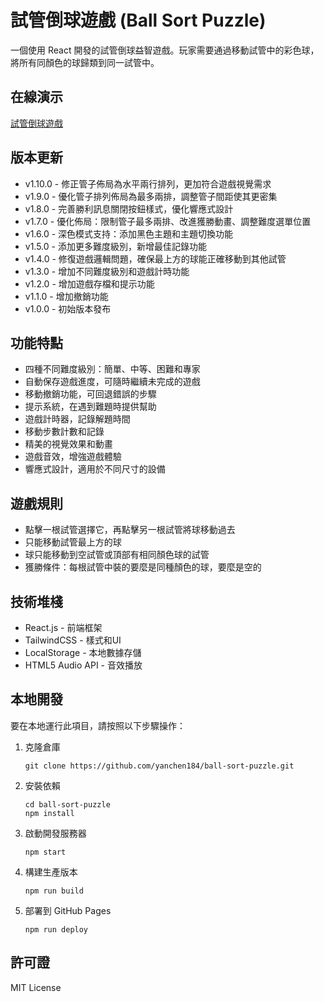 # 試管倒球遊戲 (Ball Sort Puzzle)

一個使用 React 開發的試管倒球益智遊戲。玩家需要通過移動試管中的彩色球，將所有同顏色的球歸類到同一試管中。

## 在線演示

[試管倒球遊戲](https://yanchen184.github.io/ball-sort-puzzle)

## 版本更新

- v1.10.0 - 修正管子佈局為水平兩行排列，更加符合遊戲視覺需求
- v1.9.0 - 優化管子排列佈局為最多兩排，調整管子間距使其更密集
- v1.8.0 - 完善勝利訊息關閉按鈕樣式，優化響應式設計
- v1.7.0 - 優化佈局：限制管子最多兩排、改進獲勝動畫、調整難度選單位置
- v1.6.0 - 深色模式支持：添加黑色主題和主題切換功能
- v1.5.0 - 添加更多難度級別，新增最佳記錄功能
- v1.4.0 - 修復遊戲邏輯問題，確保最上方的球能正確移動到其他試管
- v1.3.0 - 增加不同難度級別和遊戲計時功能
- v1.2.0 - 增加遊戲存檔和提示功能
- v1.1.0 - 增加撤銷功能
- v1.0.0 - 初始版本發布

## 功能特點

* 四種不同難度級別：簡單、中等、困難和專家
* 自動保存遊戲進度，可隨時繼續未完成的遊戲
* 移動撤銷功能，可回退錯誤的步驟
* 提示系統，在遇到難題時提供幫助
* 遊戲計時器，記錄解題時間
* 移動步數計數和記錄
* 精美的視覺效果和動畫
* 遊戲音效，增強遊戲體驗
* 響應式設計，適用於不同尺寸的設備

## 遊戲規則

* 點擊一根試管選擇它，再點擊另一根試管將球移動過去
* 只能移動試管最上方的球
* 球只能移動到空試管或頂部有相同顏色球的試管
* 獲勝條件：每根試管中裝的要麼是同種顏色的球，要麼是空的

## 技術堆棧

* React.js - 前端框架
* TailwindCSS - 樣式和UI
* LocalStorage - 本地數據存儲
* HTML5 Audio API - 音效播放

## 本地開發

要在本地運行此項目，請按照以下步驟操作：

1. 克隆倉庫
   ```
   git clone https://github.com/yanchen184/ball-sort-puzzle.git
   ```

2. 安裝依賴
   ```
   cd ball-sort-puzzle
   npm install
   ```

3. 啟動開發服務器
   ```
   npm start
   ```

4. 構建生產版本
   ```
   npm run build
   ```

5. 部署到 GitHub Pages
   ```
   npm run deploy
   ```

## 許可證

MIT License

